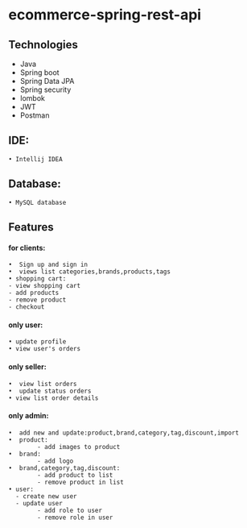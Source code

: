# ecommerce-spring-rest-api
## Technologies
- Java
- Spring boot
- Spring Data JPA
- Spring security
- lombok
- JWT
- Postman
## IDE:
    • Intellij IDEA
## Database:
    • MySQL database
## Features
#### for clients:
    •  Sign up and sign in
    •  views list categories,brands,products,tags
    • shopping cart:
 	- view shopping cart
 	- add products
 	- remove product
 	- checkout
#### only user:
    • update profile
    • view user's orders
#### only seller:
    •  view list orders
    •  update status orders
    • view list order details
#### only admin:
    •  add new and update:product,brand,category,tag,discount,import
    •  product:
 			- add images to product
    •  brand:
 			- add logo	
    •  brand,category,tag,discount:
 			- add product to list 
 			- remove product in list
    • user:
      - create new user
      - update user
 			- add role to user
 			- remove role in user
